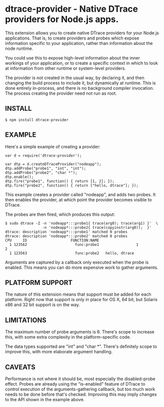 # dtrace-provider - Native DTrace providers for Node.js apps.

This extension allows you to create native DTrace providers for your
Node.js applications. That is, to create providers and probes which
expose information specific to your application, rather than
information about the node runtime.

You could use this to expose high-level information about the inner
workings of your application, or to create a specific context in which
to look at information from other runtime or system-level providers. 

The provider is not created in the usual way, by declaring it, and
then changing the build process to include it, but dynamically at
runtime. This is done entirely in-process, and there is no background
compiler invocation. The process creating the provider need not run as
root.

## INSTALL

    $ npm install dtrace-provider

## EXAMPLE

Here's a simple example of creating a provider:

    var d = require('dtrace-provider');

    var dtp = d.createDTraceProvider("nodeapp");
    dtp.addProbe("probe1", "int", "int");
    dtp.addProbe("probe2", "char *");
    dtp.enable();	   
    dtp.fire("probe1", function() { return [1, 2]; });
    dtp.fire("probe2", function() { return ["hello, dtrace"]; });

This example creates a provider called "nodeapp", and adds two
probes. It then enables the provider, at which point the provider
becomes visible to DTrace.

The probes are then fired, which produces this output:

    $ sudo dtrace -Z -n 'nodeapp*:::probe1{ trace(arg0); trace(arg1) }'  \
                     -n 'nodeapp*:::probe2{ trace(copyinstr(arg0));  }'
    dtrace: description 'nodeapp*:::probe1' matched 0 probes
    dtrace: description 'nodeapp*:::probe2' matched 0 probes
    CPU     ID                    FUNCTION:NAME
      1 123562                      func:probe1                 1                2
      1 123563                      func:probe2   hello, dtrace                    

Arguments are captured by a callback only executed when the probe is
enabled. This means you can do more expensive work to gather arguments.

## PLATFORM SUPPORT

The nature of this extension means that support must be added for each
platform. Right now that support is only in place for OS X, 64 bit,
but Solaris x86 and 32 bit support is on the way. 

## LIMITATIONS

The maximum number of probe arguments is 6. There's scope to increase
this, with some extra complexity in the platform-specific code.
 
The data types supported are "int" and "char *". There's definitely
scope to improve this, with more elaborate argument handling. 

## CAVEATS

Performance is not where it should be, most especially the
disabled-probe effect. Probes are already using the "is-enabled"
feature of DTrace to control execution of the arguments-gathering
callback, but too much work needs to be done before that's
checked. Improving this may imply changes to the API shown in the
example above.
